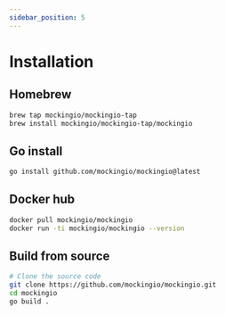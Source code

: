 ```yaml
---
sidebar_position: 5
---
```


# Installation

## Homebrew

```bash
brew tap mockingio/mockingio-tap
brew install mockingio/mockingio-tap/mockingio
```

## Go install

```bash
go install github.com/mockingio/mockingio@latest
```

## Docker hub

```bash
docker pull mockingio/mockingio
docker run -ti mockingio/mockingio --version
```

## Build from source

```bash
# Clone the source code
git clone https://github.com/mockingio/mockingio.git
cd mockingio
go build .
```
